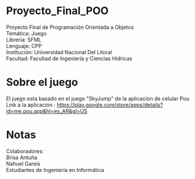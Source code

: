 # Proyecto_Final_POO
Proyecto Final de Programación Orientada a Objetos  
Temática: Juego   
Libreria: SFML  
Lenguaje: CPP  
Institución: Universidad Nacional Del Litoral  
Facultad: Facultad de Ingeniería y Ciencias Hídricas  

# Sobre el juego
El juego esta basado en el juego "SkyJump" de la aplicacion de celular Pou
Link a la aplicación : https://play.google.com/store/apps/details?id=me.pou.app&hl=es_AR&gl=US

# Notas
Colaboradores:  
Brisa Antuña  
Nahuel Gareis  
Estudiantes de Ingeniería en Informática
